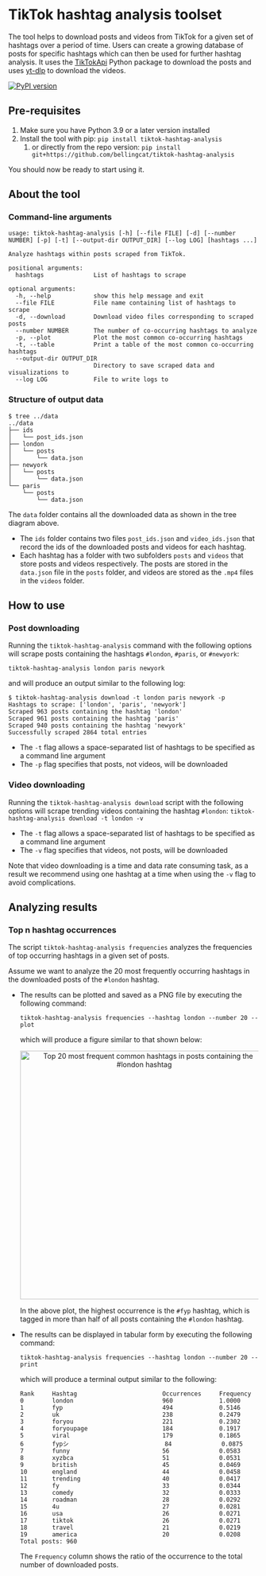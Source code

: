 # TikTok hashtag analysis toolset 

The tool helps to download posts and videos from TikTok for a given set of hashtags over a period of time. Users can create a growing database of posts for specific hashtags which can then be used for further hashtag analysis. It uses the [TikTokApi](https://github.com/davidteather/TikTok-Api) Python package  to download the posts and uses [yt-dlp](https://github.com/yt-dlp/yt-dlp) to download the videos.

[![PyPI version](https://badge.fury.io/py/tiktok-hashtag-analysis.svg)](https://badge.fury.io/py/tiktok-hashtag-analysis)

## Pre-requisites
1. Make sure you have Python 3.9 or a later version installed
2. Install the tool with pip: `pip install tiktok-hashtag-analysis`
   1. or directly from the repo version: `pip install git+https://github.com/bellingcat/tiktok-hashtag-analysis`

You should now be ready to start using it.


## About the tool
### Command-line arguments
```
usage: tiktok-hashtag-analysis [-h] [--file FILE] [-d] [--number NUMBER] [-p] [-t] [--output-dir OUTPUT_DIR] [--log LOG] [hashtags ...]

Analyze hashtags within posts scraped from TikTok.

positional arguments:
  hashtags              List of hashtags to scrape

optional arguments:
  -h, --help            show this help message and exit
  --file FILE           File name containing list of hashtags to scrape
  -d, --download        Download video files corresponding to scraped posts
  --number NUMBER       The number of co-occurring hashtags to analyze
  -p, --plot            Plot the most common co-occurring hashtags
  -t, --table           Print a table of the most common co-occurring hashtags
  --output-dir OUTPUT_DIR
                        Directory to save scraped data and visualizations to
  --log LOG             File to write logs to
```

### Structure of output data
```
$ tree ../data
../data
├── ids
│   └── post_ids.json
├── london
│   └── posts
│       └── data.json
├── newyork
│   └── posts
│       └── data.json
└── paris
    └── posts
        └── data.json
```


The `data` folder contains all the downloaded data as shown in the tree diagram above. 
- The `ids` folder contains two files `post_ids.json` and `video_ids.json` that record the ids of the downloaded posts and videos for each hashtag.
- Each hashtag has a folder with two subfolders `posts` and `videos` that store posts and videos respectively. The posts are stored in the `data.json` file in the `posts` folder, and videos are stored as the `.mp4` files in the `videos` folder.


## How to use
### Post downloading
Running the `tiktok-hashtag-analysis` command with the following options will scrape posts containing the hashtags `#london`, `#paris`, or `#newyork`:

    tiktok-hashtag-analysis london paris newyork

and will produce an output similar to the following log:

    $ tiktok-hashtag-analysis download -t london paris newyork -p
    Hashtags to scrape: ['london', 'paris', 'newyork']
    Scraped 963 posts containing the hashtag 'london'
    Scraped 961 posts containing the hashtag 'paris'
    Scraped 940 posts containing the hashtag 'newyork'
    Successfully scraped 2864 total entries

- The `-t` flag allows a space-separated list of hashtags to be specified as a command line argument
- The `-p` flag specifies that posts, not videos, will be downloaded

### Video downloading
Running the `tiktok-hashtag-analysis download` script with the following options will scrape trending videos containing the hashtag `#london`:
`tiktok-hashtag-analysis download -t london -v`

- The `-t` flag allows a space-separated list of hashtags to be specified as a command line argument
- The `-v` flag specifies that videos, not posts, will be downloaded

Note that video downloading is a time and data rate consuming task, as a result we recommend using one hashtag at a time when using the `-v` flag to avoid complications.

## Analyzing results 
### Top n hashtag occurrences 
The script `tiktok-hashtag-analysis frequencies` analyzes the frequencies of top occurring hashtags in a given set of posts.

Assume we want to analyze the 20 most frequently occurring hashtags in the downloaded posts of the `#london` hashtag.

- The results can be plotted and saved as a PNG file by executing the following command: 

    `tiktok-hashtag-analysis frequencies --hashtag london --number 20 --plot`
    
    which will produce a figure similar to that shown below:
    <p align="center">
        <img src="https://user-images.githubusercontent.com/18430739/166878928-d146b352-b68c-4ab4-bd2c-feb2f0140df9.png" height="500" alt="Top 20 most frequent common hashtags in posts containing the #london hashtag">
    </p>
    
    In the above plot, the highest occurrence is the `#fyp` hashtag, which is tagged in more than half of all posts containing the `#london` hashtag.

- The results can be displayed in tabular form by executing the following command:

    `tiktok-hashtag-analysis frequencies --hashtag london --number 20 --print`

    which will produce a terminal output similar to the following:
    ```
    Rank     Hashtag                        Occurrences     Frequency
    0        london                         960             1.0000
    1        fyp                            494             0.5146
    2        uk                             238             0.2479
    3        foryou                         221             0.2302
    4        foryoupage                     184             0.1917
    5        viral                          179             0.1865
    6        fypシ                           84              0.0875
    7        funny                          56              0.0583
    8        xyzbca                         51              0.0531
    9        british                        45              0.0469
    10       england                        44              0.0458
    11       trending                       40              0.0417
    12       fy                             33              0.0344
    13       comedy                         32              0.0333
    14       roadman                        28              0.0292
    15       4u                             27              0.0281
    16       usa                            26              0.0271
    17       tiktok                         26              0.0271
    18       travel                         21              0.0219
    19       america                        20              0.0208
    Total posts: 960
    ```

    The `Frequency` column shows the ratio of the occurrence to the total number of downloaded posts.
